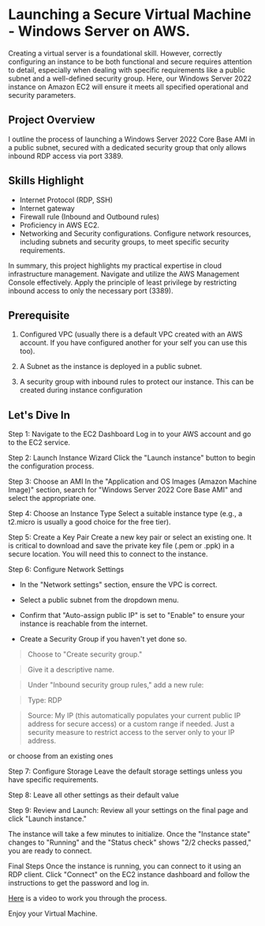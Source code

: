 # Launching a Secure Virtual Machine - Windows Server on AWS.

Creating a virtual server is a foundational skill. However, correctly configuring an instance to be both functional and secure requires attention to detail, especially when dealing with specific requirements like a public subnet and a well-defined security group. Here, our Windows Server 2022 instance on Amazon EC2 will ensure it meets all specified operational and security parameters.

## Project Overview
I outline the process of launching a Windows Server 2022 Core Base AMI in a public subnet, secured with a dedicated security group that only allows inbound RDP access via port 3389. 

## Skills Highlight
* Internet Protocol (RDP, SSH)
* Internet gateway
* Firewall rule (Inbound and Outbound rules)
* Proficiency in AWS EC2.
* Networking and Security configurations.
Configure network resources, including subnets and security groups, to meet specific security requirements.

In summary, this project highlights my practical expertise in cloud infrastructure management. Navigate and utilize the AWS Management Console effectively. Apply the principle of least privilege by restricting inbound access to only the necessary port (3389).



## Prerequisite
1. Configured VPC (usually there is a default VPC created with an AWS account. If you have configured another for your self you can use this too).

2. A Subnet as the instance is deployed in a public subnet.

3. A security group with inbound rules to protect our instance. This can be created during instance configuration

## Let's Dive In
Step 1: Navigate to the EC2 Dashboard
Log in to your AWS account and go to the EC2 service.

Step 2: Launch Instance Wizard 
Click the "Launch instance" button to begin the configuration process.

Step 3: Choose an AMI
In the "Application and OS Images (Amazon Machine Image)" section, search for "Windows Server 2022 Core Base AMI" and select the appropriate one.

Step 4: Choose an Instance Type
Select a suitable instance type (e.g., a t2.micro is usually a good choice for the free tier).

Step 5: Create a Key Pair
Create a new key pair or select an existing one. It is critical to download and save the private key file (.pem or .ppk) in a secure location. You will need this to connect to the instance.

Step 6: Configure Network Settings

* In the "Network settings" section, ensure the VPC is correct.

* Select a public subnet from the dropdown menu.

* Confirm that "Auto-assign public IP" is set to "Enable" to ensure your instance is reachable from the internet.

* Create a Security Group if you haven't yet done so.

> Choose to "Create security group."

> Give it a descriptive name.

> Under "Inbound security group rules," add a new rule:

> Type: RDP

> Source: My IP (this automatically populates your current public IP address for secure access) or a custom range if needed. Just a security measure to restrict access to the server only to your IP address.

or choose from an existing ones

Step 7: Configure Storage
Leave the default storage settings unless you have specific requirements.

Step 8: Leave all other settings as their default value

Step 9: Review and Launch: Review all your settings on the final page and click "Launch instance."

The instance will take a few minutes to initialize. Once the "Instance state" changes to "Running" and the "Status check" shows "2/2 checks passed," you are ready to connect.

Final Steps
Once the instance is running, you can connect to it using an RDP client. Click "Connect" on the EC2 instance dashboard and follow the instructions to get the password and log in. 

[Here](https://youtu.be/VOOX6SRNcak) is a video to work you through the process.


Enjoy your Virtual Machine.
